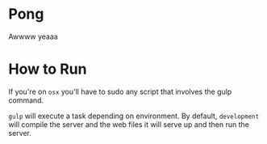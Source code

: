 # Pong

Awwww yeaaa

# How to Run
If you're on `osx` you'll have to sudo any script that involves the gulp command.

`gulp` will execute a task depending on environment.
By default, `development` will compile the server and the web files it will serve up and then run the server.
